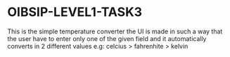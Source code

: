 # OIBSIP-LEVEL1-TASK3
This is the simple temperature converter
the UI is made in such a way that the user have to enter only one 
of the given field and it automatically converts in 2 different values 
e.g:
celcius > fahrenhite > kelvin
